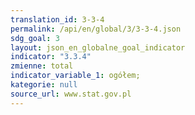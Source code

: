 ```yaml
---
translation_id: 3-3-4
permalink: /api/en/global/3/3-3-4.json
sdg_goal: 3
layout: json_en_globalne_goal_indicator
indicator: "3.3.4"
zmienne: total
indicator_variable_1: ogółem;
kategorie: null
source_url: www.stat.gov.pl
---
```

